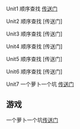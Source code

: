 Unit1 顺序查找  [传送门](https://ayuki1024.github.io/L2_ebook/%E9%A1%BA%E5%BA%8F%E6%9F%A5%E6%89%BE.html)

Unit2 顺序查找  [传送门]

Unit3 顺序查找  [传送门]

Unit4 顺序查找  [传送门]

Unit5 顺序查找  [传送门]

Unit6 顺序查找  [传送门]

Unit7 一个萝卜一个坑  [传送门](https://ayuki1024.github.io/L2_ebook/%E4%B8%80%E4%B8%AA%E8%90%9D%E5%8D%9C%E4%B8%80%E4%B8%AA%E5%9D%91.html)

## 游戏
一个萝卜一个坑[传送门](https://ayuki1024.github.io/edu_game/)